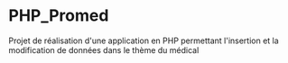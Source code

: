 # PHP_Promed
Projet de réalisation d'une application en PHP permettant l'insertion et la modification de données dans le thème du médical
